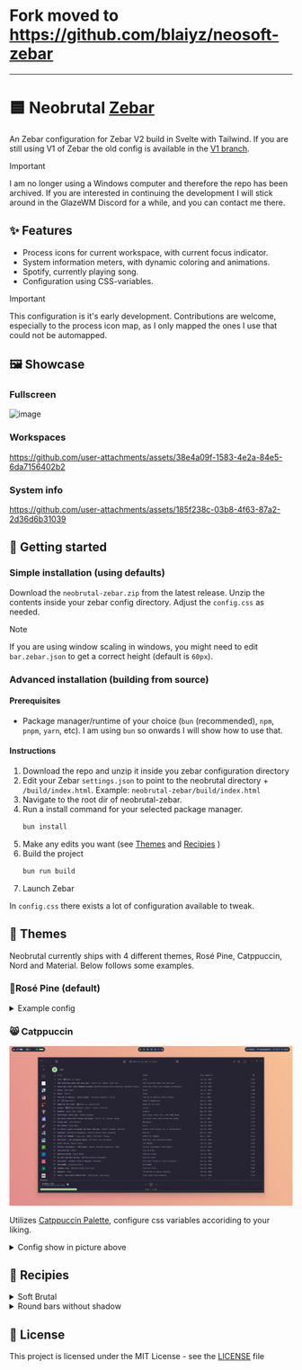 # Fork moved to https://github.com/blaiyz/neosoft-zebar

---

# 🟦 Neobrutal [Zebar](https://github.com/glzr-io/zebar)

An Zebar configuration for Zebar V2 build in Svelte with Tailwind. If you are
still using V1 of Zebar the old config is available in the [V1 branch](https://github.com/adriankarlen/neobrutal-zebar/tree/v1).

> [!IMPORTANT]
> 
> I am no longer using a Windows computer and therefore the repo has been
> archived. If you are interested in continuing the development I will stick
> around in the GlazeWM Discord for a while, and you can contact me there.

## ✨ Features

- Process icons for current workspace, with current focus indicator.
- System information meters, with dynamic coloring and animations.
- Spotify, currently playing song.
- Configuration using CSS-variables.

> [!IMPORTANT]
>
> This configuration is it's early development. Contributions are
> welcome, especially to the process icon map, as I only mapped the ones I use
> that could not be automapped.

## 🖼️ Showcase

### Fullscreen

![image](https://github.com/adriankarlen/neobrutal-zebar/blob/main/misc/fullscreen.png)

### Workspaces

https://github.com/user-attachments/assets/38e4a09f-1583-4e2a-84e5-6da7156402b2

### System info

https://github.com/user-attachments/assets/185f238c-03b8-4f63-87a2-2d36d6b31039

## 🚀 Getting started

### Simple installation (using defaults)

Download the `neobrutal-zebar.zip` from the latest release. Unzip the contents
inside your zebar config directory. Adjust the `config.css` as needed.

> [!NOTE]
> If you are using window scaling in windows, you might need to edit
> `bar.zebar.json` to get a correct height (default is `60px`).

### Advanced installation (building from source)

#### Prerequisites

- Package manager/runtime of your choice (`bun` (recommended), `npm`, `pnpm`, `yarn`, etc). I am
  using `bun` so onwards I will show how to use that.

#### Instructions

1. Download the repo and unzip it inside you zebar configuration directory
2. Edit your Zebar `settings.json` to point to the neobrutal directory + `/build/index.html`. Example: `neobrutal-zebar/build/index.html`
3. Navigate to the root dir of neobrutal-zebar.
4. Run a install command for your selected package manager.
   ```bash
   bun install
   ```
5. Make any edits you want (see [Themes](#Themes) and [Recipies](#Recipies) )
6. Build the project
   ```bash
   bun run build
   ```
7. Launch Zebar

In `config.css` there exists a lot of configuration available to tweak.

## 🎨 Themes

Neobrutal currently ships with 4 different themes, Rosé Pine, Catppuccin, Nord
and Material. Below follows some examples.

### 🌷Rosé Pine (default)

<details>
<summary>Example config</summary>

##### config.css

```css
/* colors */
--text: var(--rp-text);
--bg: var(--rp-overlay);
--border: var(--rp-highlight-low);
--shadow: var(--rp-highlight-low);
--icon: var(--rp-love);
--memory: var(--rp-iris);
--cpu: var(--rp-rose);
--cpu-high-usage: var(--rp-love);
--battery-good: var(--rp-pine);
--battery-mid: var(--rp-gold);
--battery-low: var(--rp-love);
--focused-process: var(--rp-text);
--process: var(--rp-muted);
--displayed: var(--rp-text);
--ws-1: var(--rp-gold);
--ws-2: var(--rp-love);
--ws-3: var(--rp-pine);
--ws-4: var(--rp-foam);
--ws-5: var(--rp-iris);
--tiling-direction: var(--rp-rose);
--not-playing: var(--rp-love);
--now-playing: var(--rp-pine);
--network: var(--rp-text);
--weather: var(--rp-text);
```

</details>

### 😸 Catppuccin

<img src="https://github.com/adriankarlen/neobrutal-zebar/blob/main/misc/catppuccin.png" />

Utilizes [Catppuccin Palette](https://github.com/catppuccin/palette/blob/main/docs/css.md), configure css variables accoriding to your liking.

<details>
<summary>Config show in picture above</summary>

##### config.css

```css
/* border */
--radius: 9999px;

/* shadow */
--shadow-size-bar: 0;
--shadow-size-button: 0;

/* colors */
--text: var(--ctp-mocha-text);
--bg: var(--ctp-mocha-surface0);
--border: var(--ctp-mocha-crust);
--border-button: var(--ctp-mocha-crust);
--shadow: var(--ctp-mocha-mantle);
--icon: var(--ctp-mocha-red);
--memory: var(--ctp-mocha-mauve);
--cpu: var(--ctp-mocha-pink);
--cpu-high-usage: var(--ctp-mocha-red);
--battery-good: var(--ctp-mocha-green);
--battery-mid: var(--ctp-mocha-peach);
--battery-low: var(--ctp-mocha-red);
--focused-process: var(--ctp-mocha-text);
--process: var(--ctp-mocha-surface2);
--displayed: var(--ctp-mocha-text);
--ws-1: var(--ctp-mocha-peach);
--ws-2: var(--ctp-mocha-red);
--ws-3: var(--ctp-mocha-green);
--ws-4: var(--ctp-mocha-blue);
--ws-5: var(--ctp-mocha-mauve);
--tiling-direction: var(--ctp-mocha-lavender);
--not-playing: var(--ctp-mocha-red);
--now-playing: var(--ctp-mocha-green);
--network: var(--ctp-mocha-text);
--weather: var(--ctp-mocha-text);
```

##### src/components/LeftGroup.svelte

```svelte
<!-- replace this line -->
<Button class="text-zb-icon" iconClass="heart-filled" />
<!-- with this line -->
<Button class="text-zb-icon" iconClass="cat" />
```

</details>

## 🍳 Recipies

<details>
<summary>Soft Brutal</summary>

```css
--radius: 9999px;
```

<img src="https://github.com/adriankarlen/neobrutal-zebar/blob/main/misc/brutal-soft.png" />
</details>
<details>
<summary>Round bars without shadow</summary>

```css
--border-size: 1px;
--radius: 9999px;
--shadow-size-bar: 0px;
--shadow-size-button: 0px;
```

<img src="https://github.com/adriankarlen/neobrutal-zebar/blob/main/misc/non-brutal.png" />
</details>

## 📜 License

This project is licensed under the MIT License - see the
[LICENSE](https://github.com/adriankarlen/neobrutal-zebar/blob/main/LICENSE) file
